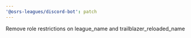 ```yaml
---
'@osrs-leagues/discord-bot': patch
---
```


Remove role restrictions on league_name and trailblazer_reloaded_name
